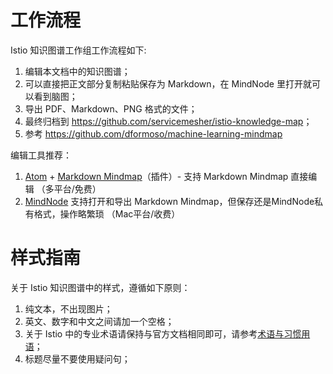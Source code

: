 # 工作流程

Istio 知识图谱工作组工作流程如下:

1. 编辑本文档中的知识图谱；
2. 可以直接把正文部分复制粘贴保存为 Markdown，在 MindNode 里打开就可以看到脑图；
3. 导出 PDF、Markdown、PNG 格式的文件；
4. 最终归档到 <https://github.com/servicemesher/istio-knowledge-map>；
5. 参考 <https://github.com/dformoso/machine-learning-mindmap>

编辑工具推荐：

1. [Atom](https://atom.io/) + [Markdown Mindmap](https://atom.io/packages/markdown-mindmap)（插件）- 支持 Markdown Mindmap 直接编辑 （多平台/免费）
2. [MindNode](https://mindnode.com/) 支持打开和导出 Markdown Mindmap，但保存还是MindNode私有格式，操作略繁琐 （Mac平台/收费）

# 样式指南

关于 Istio 知识图谱中的样式，遵循如下原则：

1. 纯文本，不出现图片；
2. 英文、数字和中文之间请加一个空格；
3. 关于 Istio 中的专业术语请保持与官方文档相同即可，请参考[术语与习惯用语](https://preliminary.istio.io/zh/about/contribute/terms/)；
4. 标题尽量不要使用疑问句；